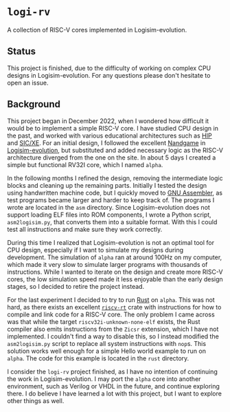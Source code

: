 # `logi-rv`

A collection of RISC-V cores implemented in Logisim-evolution.

## Status

This project is finished, due to the difficulty of working on complex CPU designs in Logisim-evolution.
For any questions please don't hesitate to open an issue.

## Background

This project began in December 2022, when I wondered how difficult it would be to implement a simple RISC-V core.
I have studied CPU design in the past, and worked with various educational architectures such as [HIP] and [SIC/XE].
For an initial design, I followed the excellent [Nandgame] in [Logisim-evolution], but substituted and added necessary logic as the RISC-V architecture diverged from the one on the site.
In about 5 days I created a simple but functional RV32I core, which I named `alpha`.

In the following months I refined the design, removing the intermediate logic blocks and cleaning up the remaining parts.
Initially I tested the design using handwritten machine code, but I quickly moved to [GNU Assembler], as test programs became larger and harder to keep track of.
The programs I wrote are located in the `asm` directory.
Since Logisim-evolution does not support loading ELF files into ROM components, I wrote a Python script, `asm2logisim.py`, that converts them into a suitable format.
With this I could test all instructions and make sure they work correctly.

During this time I realized that Logisim-evolution is not an optimal tool for CPU design, especially if I want to simulate my designs during development.
The simulation of `alpha` ran at around 100Hz on my computer, which made it very slow to simulate larger programs with thousands of instructions.
While I wanted to iterate on the design and create more RISC-V cores, the low simulation speed made it less enjoyable than the early design stages, so I decided to retire the project instead.

For the last experiment I decided to try to run [Rust] on `alpha`.
This was not hard, as there exists an excellent [`riscv-rt`] crate with instructions for how to compile and link code for a RISC-V core.
The only problem I came across was that while the target `riscv32i-unknown-none-elf` exists, the Rust compiler also emits instructions from the `Zicsr` extension, which I have not implemented.
I couldn't find a way to disable this, so I instead modified the `asm2logisim.py` script to replace all system instructions with `nop`s.
This solution works well enough for a simple Hello world example to run on `alpha`. The code for this example is located in the `rust` directory.

I consider the `logi-rv` project finished, as I have no intention of continuing the work in Logisim-evolution.
I may port the `alpha` core into another environment, such as Verilog or VHDL in the future, and continue exploring there.
I do believe I have learned a lot with this project, but I want to explore other things as well.

[HIP]: https://doi.org/10.1016/0165-6074(87)90144-X
[SIC/XE]: https://en.wikipedia.org/wiki/Simplified_Instructional_Computer
[Nandgame]: https://nandgame.com/
[Logisim-evolution]: https://github.com/logisim-evolution/logisim-evolution
[GNU Assembler]: https://www.gnu.org/software/binutils/
[Rust]: https://www.rust-lang.org/
[`riscv-rt`]: https://docs.rs/riscv-rt/latest/riscv_rt/
